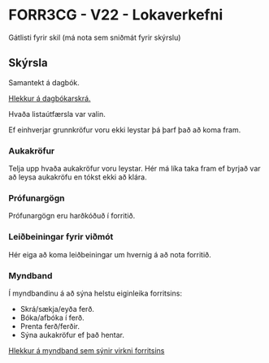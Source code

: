 # FORR3CG - V22 - Lokaverkefni

Gátlisti fyrir skil (má nota sem sniðmát fyrir skýrslu)

## Skýrsla

Samantekt á dagbók.

[Hlekkur á dagbókarskrá.]()

Hvaða listaútfærsla var valin.  

Ef einhverjar grunnkröfur voru ekki leystar þá þarf það að koma fram.

### Aukakröfur

Telja upp hvaða aukakröfur voru leystar. Hér má líka taka fram ef byrjað var að leysa aukakröfu en tókst ekki að klára.

### Prófunargögn

Prófunargögn eru harðkóðuð í forritið.

### Leiðbeiningar fyrir viðmót

Hér eiga að koma leiðbeiningar um hvernig á að nota forritið.

### Myndband

Í myndbandinu á að sýna helstu eiginleika forritsins: 

- Skrá/sækja/eyða ferð.
- Bóka/afbóka í ferð.
- Prenta ferð/ferðir.
- Sýna aukakröfur ef það hentar.

[Hlekkur á myndband sem sýnir virkni forritsins]()

